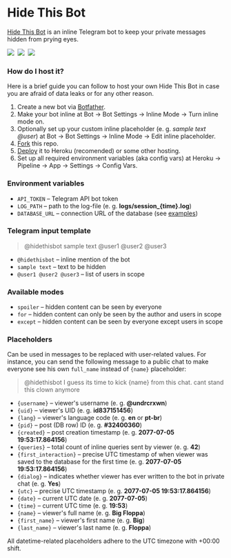 # Hide This Bot
[Hide This Bot](https://t.me/hidethisbot) is an inline Telegram bot to keep your private messages hidden from prying eyes.

[![](https://www.codefactor.io/repository/github/undrcrxwn/hidethisbot/badge/master)](https://www.codefactor.io/repository/github/undrcrxwn/hidethisbot/overview/master) 
[![](https://img.shields.io/badge/telegram-@hidethisbot-blue)](https://t.me/hidethisbot) 
[![](https://img.shields.io/badge/community-@hidethisbot__chat-blue)](https://t.me/hidethisbot_chat)

### How do I host it?
Here is a brief guide you can follow to host your own Hide This Bot in case you are afraid of data leaks or for any other reason.
1. Create a new bot via [Botfather](https://t.me/botfather).
2. Make your bot inline at Bot → Bot Settings → Inline Mode → Turn inline mode on.
3. Optionally set up your custom inline placeholder (e. g. <i>sample text @user</i>) at Bot → Bot Settings → Inline Mode → Edit inline placeholder.
5. [Fork](https://github.com/emilianpvt/hidethisbotk) this repo.
6. [Deploy](https://heroku.com/deploy?template=https://github.com/emilianpvt/hidethisbot) it to Heroku (recomended) or some other hosting.
7. Set up all required environment variables (aka config vars) at Heroku → Pipeline → App → Settings → Config Vars.

### Environment variables
- `API_TOKEN` – Telegram API bot token
- `LOG_PATH` – path to the log-file (e. g. **logs/session_{time}.log**)
- `DATABASE_URL` – connection URL of the database (see [examples](https://www.prisma.io/docs/reference/database-reference/connection-urls))

### Telegram input template
> @hidethisbot sample text @user1 @user2 @user3
- `@hidethisbot` – inline mention of the bot
- `sample text` – text to be hidden
- `@user1 @user2 @user3` – list of users in scope

### Available modes
- `spoiler` – hidden content can be seen by everyone
- `for` – hidden content can only be seen by the author and users in scope
- `except` – hidden content can be seen by everyone except users in scope

### Placeholders
Can be used in messages to be replaced with user-related values. For instance, you can send the following message to a public chat to make everyone see his own `full_name` instead of `{name}` placeholder:
> @hidethisbot I guess its time to kick {name} from this chat. cant stand this clown anymore
- `{username}` – viewer's username (e. g. **@undrcrxwn**)
- `{uid}` – viewer's UID (e. g. **id837151456**)
- `{lang}` – viewer's language code (e. g. **en** or **pt-br**)
- `{pid}` – post (DB row) ID (e. g. **#32400360**)
- `{created}` – post creation timestamp (e. g. **2077-07-05 19:53:17.864156**)
- `{queries}` – total count of inline queries sent by viewer (e. g. **42**)
- `{first_interaction}` – precise UTC timestamp of when viewer was saved to the database for the first time (e. g. **2077-07-05 19:53:17.864156**)
- `{dialog}` – indicates whether viewer has ever written to the bot in private chat (e. g. **Yes**)
- `{utc}` – precise UTC timestamp (e. g. **2077-07-05 19:53:17.864156**)
- `{date}` – current UTC date (e. g. **2077-07-05**)
- `{time}` – current UTC time (e. g. **19:53**)
- `{name}` – viewer's full name (e. g. **Big Floppa**)
- `{first_name}` – viewer's first name (e. g. **Big**)
- `{last_name}` – viewer's last name (e. g. **Floppa**)

All datetime-related placeholders adhere to the UTC timezone with +00:00 shift.
